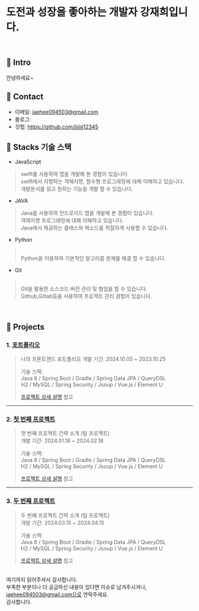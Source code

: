 # 도전과 성장을 좋아하는 개발자 강재희입니다.
>
>
</br>

## :pushpin: Intro
안녕하세요~
</br>

## :pushpin: Contact
- 이메일: jaehee094503@gmail.com
- 블로그: 
- 깃헙: https://github.com/jjjjjjj12345

## :pushpin: Stacks 기술 스택
- JavaScript
 > swift를 사용하여 앱을 개발해 본 경험이 있습니다.
 > </br>swift에서 지향하는 객체지향, 함수형 프로그래밍에 대해 이해하고 있습니다.
 > </br>개발문서를 읽고 원하는 기능을 개발 할 수 있습니다.

- JAVA
> Java를 사용하여 안드로이드 앱을 개발해 본 경험이 있습니다.
> </br>객체지향 프로그래밍에 대해 이해하고 있습니다.
> </br>Java에서 제공하는 클래스와 메소드를 적절하게 사용할 수 있습니다.

- Python
></br> Python을 이용하여 기본적인 알고리즘 문제를 해결 할 수 있습니다.

- Git
> </br>Git을 활용한 소스코드 버전 관리 및 협업을 할 수 있습니다.
> </br>Github,Gitlab등을 사용하여 프로젝트 관리 경험이 있습니다.

</br>

## :pushpin: Projects
### 1. [포트폴리오](https://github.com/JungHyung2/gitio.io)
>나의 프론트엔드 포트폴리오 
>개발 기간: 2024.10.05 ~ 2023.10.25  
>  
>기술 스택:  
>Java 8 / Spring Boot / Gradle / Spring Data JPA / QueryDSL  
>H2 / MySQL / Spring Security / Jsoup / Vue.js / Element U  
>  
>[프로젝트 상세 설명](https://github.com/2023-SMHRD-IS-AI1/RepoUp) 참고

---

### 2. [첫 번째 프로젝트](https://github.com/2023-SMHRD-IS-AI1/RepoUp)
>첫 번째 프로젝트 간략 소개  (팀 프로젝트)  
>개발 기간: 2024.01.18 ~ 2024.02.18  
>  
>기술 스택:  
>Java 8 / Spring Boot / Gradle / Spring Data JPA / QueryDSL  
>H2 / MySQL / Spring Security / Jsoup / Vue.js / Element U  
>  
>[프로젝트 상세 설명](https://github.com/JungHyung2/gitio.io) 참고

---

### 3. [두 번째 프로젝트](https://github.com/JungHyung2/gitio.io)
>두 번째 프로젝트 간략 소개  (팀 프로젝트)  
>개발 기간: 2024.03.15 ~ 2024.04.15  
>  
>기술 스택:  
>Java 8 / Spring Boot / Gradle / Spring Data JPA / QueryDSL  
>H2 / MySQL / Spring Security / Jsoup / Vue.js / Element U  
>  
>[프로젝트 상세 설명](https://github.com/leehakgun/mealjoy_owner) 참고
>

</br>여기까지 읽어주셔서 감사합니다.
</br>부족한 부분이나 더 궁금하신 내용이 있다면 이슈로 남겨주시겨나, jaehee094503@gmail.com으로 연락주세요.
</br>감사합니다.
